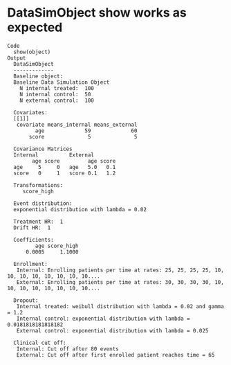# DataSimObject show works as expected

    Code
      show(object)
    Output
      DataSimObject
      -------------
      Baseline object:
      Baseline Data Simulation Object
        N internal treated:  100 
        N internal control:  50 
        N external control:  100 
      
      Covariates: 
      [[1]]
       covariate means_internal means_external
             age             59             60
           score              5              5
      
      Covariance Matrices
      Internal          External
            age score         age score 
      age     5     0   age   5.0   0.1 
      score   0     1   score 0.1   1.2 
      
      Transformations: 
         score_high 
      
      Event distribution:
      exponential distribution with lambda = 0.02 
      
      Treatment HR:  1 
      Drift HR:  1 
      
      Coefficients:
             age score_high 
          0.0005     1.1000 
      
      Enrollment:
       Internal: Enrolling patients per time at rates: 25, 25, 25, 25, 10, 10, 10, 10, 10, 10, 10, 10.... 
       External: Enrolling patients per time at rates: 30, 30, 30, 30, 10, 10, 10, 10, 10, 10, 10, 10.... 
      
      Dropout:
       Internal treated: weibull distribution with lambda = 0.02 and gamma = 1.2 
       Internal control: exponential distribution with lambda = 0.0181818181818182 
       External control: exponential distribution with lambda = 0.025 
      
      Clinical cut off:
       Internal: Cut off after 80 events 
       External: Cut off after first enrolled patient reaches time = 65 
      

